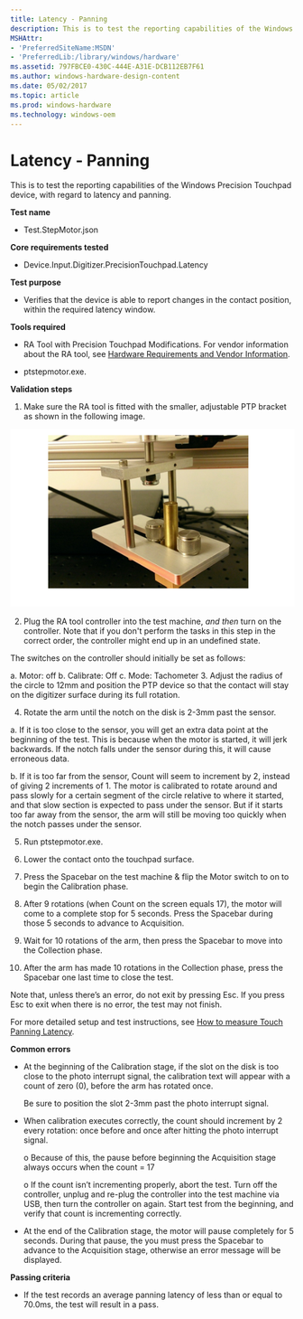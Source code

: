 ```yaml
---
title: Latency - Panning
description: This is to test the reporting capabilities of the Windows Precision Touchpad device, with regard to latency and panning.
MSHAttr:
- 'PreferredSiteName:MSDN'
- 'PreferredLib:/library/windows/hardware'
ms.assetid: 797FBCE0-430C-444E-A31E-DCB112EB7F61
ms.author: windows-hardware-design-content
ms.date: 05/02/2017
ms.topic: article
ms.prod: windows-hardware
ms.technology: windows-oem
---
```


# Latency - Panning


This is to test the reporting capabilities of the Windows Precision Touchpad device, with regard to latency and panning.

**Test name**

-   Test.StepMotor.json

**Core requirements tested**

-   Device.Input.Digitizer.PrecisionTouchpad.Latency

**Test purpose**

-   Verifies that the device is able to report changes in the contact position, within the required latency window.

**Tools required**

-   RA Tool with Precision Touchpad Modifications. For vendor information about the RA tool, see [Hardware Requirements and Vendor Information](touchscreen-hardware-requirements-and-vendor-information.md).

-   ptstepmotor.exe.

**Validation steps**

1. Make sure the RA tool is fitted with the smaller, adjustable PTP bracket as shown in the following image.

![image from the latency panning test, showing the rotation and acoustic tool, with a small radius bracket.](../images/precision-test-latpanning.png)

2. Plug the RA tool controller into the test machine, *and then* turn on the controller. Note that if you don't perform the tasks in this step in the correct order, the controller might end up in an undefined state.

The switches on the controller should initially be set as follows:

a. Motor: off
b. Calibrate: Off
c. Mode: Tachometer
3. Adjust the radius of the circle to 12mm and position the PTP device so that the contact will stay on the digitizer surface during its full rotation.

4. Rotate the arm until the notch on the disk is 2-3mm past the sensor.

a. If it is too close to the sensor, you will get an extra data point at the beginning of the test. This is because when the motor is started, it will jerk backwards. If the notch falls under the sensor during this, it will cause erroneous data.

b. If it is too far from the sensor, Count will seem to increment by 2, instead of giving 2 increments of 1. The motor is calibrated to rotate around and pass slowly for a certain segment of the circle relative to where it started, and that slow section is expected to pass under the sensor. But if it starts too far away from the sensor, the arm will still be moving too quickly when the notch passes under the sensor.

5. Run ptstepmotor.exe.

6. Lower the contact onto the touchpad surface.

7. Press the Spacebar on the test machine & flip the Motor switch to on to begin the Calibration phase.

8. After 9 rotations (when Count on the screen equals 17), the motor will come to a complete stop for 5 seconds. Press the Spacebar during those 5 seconds to advance to Acquisition.

9. Wait for 10 rotations of the arm, then press the Spacebar to move into the Collection phase.

10. After the arm has made 10 rotations in the Collection phase, press the Spacebar one last time to close the test.

Note that, unless there’s an error, do not exit by pressing Esc. If you press Esc to exit when there is no error, the test may not finish.

For more detailed setup and test instructions, see [How to measure Touch Panning Latency](https://msdn.microsoft.com/library/windows/hardware/dn266003.aspx).

**Common errors**

-   At the beginning of the Calibration stage, if the slot on the disk is too close to the photo interrupt signal, the calibration text will appear with a count of zero (0), before the arm has rotated once.

    Be sure to position the slot 2-3mm past the photo interrupt signal.

-   When calibration executes correctly, the count should increment by 2 every rotation: once before and once after hitting the photo interrupt signal.

    o Because of this, the pause before beginning the Acquisition stage always occurs when the count = 17

    o If the count isn’t incrementing properly, abort the test. Turn off the controller, unplug and re-plug the controller into the test machine via USB, then turn the controller on again. Start test from the beginning, and verify that count is incrementing correctly.

-   At the end of the Calibration stage, the motor will pause completely for 5 seconds. During that pause, the you must press the Spacebar to advance to the Acquisition stage, otherwise an error message will be displayed.

**Passing criteria**

-   If the test records an average panning latency of less than or equal to 70.0ms, the test will result in a pass.

 

 






